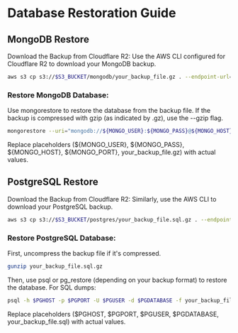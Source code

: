# Database Restoration Guide

## MongoDB Restore

Download the Backup from Cloudflare R2:
Use the AWS CLI configured for Cloudflare R2 to download your MongoDB backup.

```bash
aws s3 cp s3://$S3_BUCKET/mongodb/your_backup_file.gz . --endpoint-url=$S3_ENDPOINT
```

### Restore MongoDB Database:

Use mongorestore to restore the database from the backup file. If the backup is compressed with gzip (as indicated by .gz), use the --gzip flag.

```bash
mongorestore --uri="mongodb://${MONGO_USER}:${MONGO_PASS}@${MONGO_HOST}:${MONGO_PORT}/?authSource=admin" --archive=your_backup_file.gz --gzip
```
Replace placeholders (${MONGO_USER}, ${MONGO_PASS}, ${MONGO_HOST}, ${MONGO_PORT}, your_backup_file.gz) with actual values.

## PostgreSQL Restore

Download the Backup from Cloudflare R2:
Similarly, use the AWS CLI to download your PostgreSQL backup.

```bash
aws s3 cp s3://$S3_BUCKET/postgres/your_backup_file.sql.gz . --endpoint-url=$S3_ENDPOINT
```

### Restore PostgreSQL Database:
First, uncompress the backup file if it's compressed.

```bash
gunzip your_backup_file.sql.gz
```

Then, use psql or pg_restore (depending on your backup format) to restore the database. For SQL dumps:

```bash
psql -h $PGHOST -p $PGPORT -U $PGUSER -d $PGDATABASE -f your_backup_file.sql
```

Replace placeholders ($PGHOST, $PGPORT, $PGUSER, $PGDATABASE, your_backup_file.sql) with actual values.
